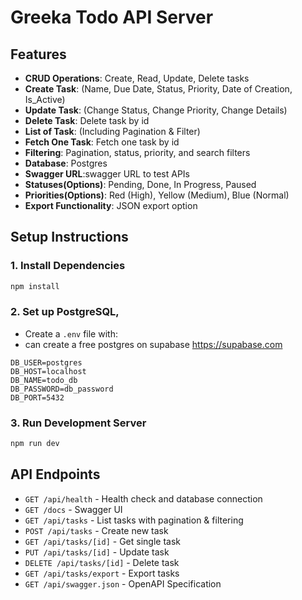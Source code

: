 # Greeka Todo API Server

## Features

- **CRUD Operations**: Create, Read, Update, Delete tasks
- **Create Task**: (Name, Due Date, Status, Priority, Date of Creation, Is_Active)
- **Update Task**: (Change Status, Change Priority, Change Details)
- **Delete Task**: Delete task by id
- **List of Task**: (Including Pagination & Filter)
- **Fetch One Task**: Fetch one task by id
- **Filtering**: Pagination, status, priority, and search filters
- **Database**: Postgres
- **Swagger URL**:swagger URL to test APIs
- **Statuses(Options)**: Pending, Done, In Progress, Paused
- **Priorities(Options)**: Red (High), Yellow (Medium), Blue (Normal)
- **Export Functionality**: JSON export option


## Setup Instructions

### 1. Install Dependencies
```bash
npm install
```

### 2. Set up PostgreSQL,
- Create a `.env` file with:
- can create a free postgres on supabase https://supabase.com
```
DB_USER=postgres
DB_HOST=localhost
DB_NAME=todo_db
DB_PASSWORD=db_password
DB_PORT=5432
```

### 3. Run Development Server
```bash
npm run dev
```

## API Endpoints

- `GET /api/health` - Health check and database connection
- `GET /docs` - Swagger UI
- `GET /api/tasks` - List tasks with pagination & filtering
- `POST /api/tasks` - Create new task
- `GET /api/tasks/[id]` - Get single task
- `PUT /api/tasks/[id]` - Update task
- `DELETE /api/tasks/[id]` - Delete task
- `GET /api/tasks/export` - Export tasks
- `GET /api/swagger.json` - OpenAPI Specification